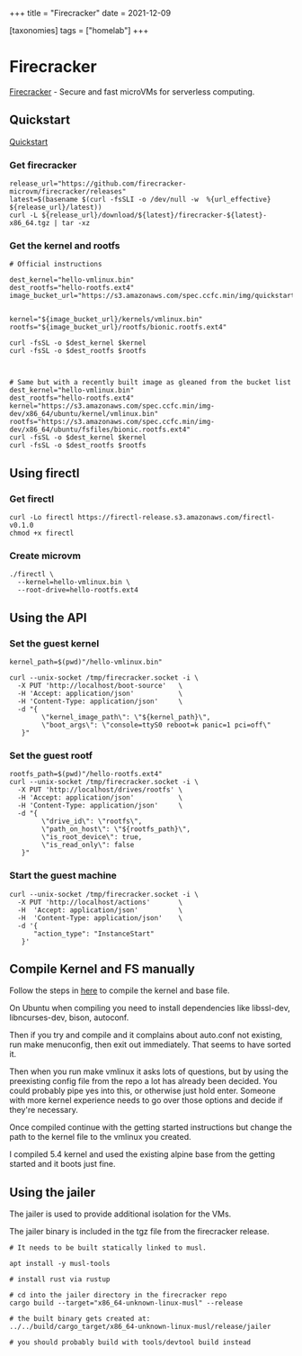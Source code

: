 +++
title = "Firecracker"
date = 2021-12-09

[taxonomies]
tags = ["homelab"]
+++

# Firecracker

[Firecracker](https://github.com/firecracker-microvm/firecracker) - Secure and fast microVMs for serverless computing.

## Quickstart

[Quickstart](https://github.com/firecracker-microvm/firecracker/blob/main/docs/getting-started.md)

### Get firecracker

```
release_url="https://github.com/firecracker-microvm/firecracker/releases"
latest=$(basename $(curl -fsSLI -o /dev/null -w  %{url_effective} ${release_url}/latest))
curl -L ${release_url}/download/${latest}/firecracker-${latest}-x86_64.tgz | tar -xz

```

### Get the kernel and rootfs

```
# Official instructions

dest_kernel="hello-vmlinux.bin"
dest_rootfs="hello-rootfs.ext4"
image_bucket_url="https://s3.amazonaws.com/spec.ccfc.min/img/quickstart_guide/x86_64"


kernel="${image_bucket_url}/kernels/vmlinux.bin"
rootfs="${image_bucket_url}/rootfs/bionic.rootfs.ext4"

curl -fsSL -o $dest_kernel $kernel
curl -fsSL -o $dest_rootfs $rootfs



# Same but with a recently built image as gleaned from the bucket list
dest_kernel="hello-vmlinux.bin"
dest_rootfs="hello-rootfs.ext4"
kernel="https://s3.amazonaws.com/spec.ccfc.min/img-dev/x86_64/ubuntu/kernel/vmlinux.bin"
rootfs="https://s3.amazonaws.com/spec.ccfc.min/img-dev/x86_64/ubuntu/fsfiles/bionic.rootfs.ext4"
curl -fsSL -o $dest_kernel $kernel
curl -fsSL -o $dest_rootfs $rootfs
```

## Using firectl

### Get firectl

```
curl -Lo firectl https://firectl-release.s3.amazonaws.com/firectl-v0.1.0
chmod +x firectl
```

### Create microvm

```
./firectl \
  --kernel=hello-vmlinux.bin \
  --root-drive=hello-rootfs.ext4
```

## Using the API

### Set the guest kernel

```
kernel_path=$(pwd)"/hello-vmlinux.bin"

curl --unix-socket /tmp/firecracker.socket -i \
  -X PUT 'http://localhost/boot-source'   \
  -H 'Accept: application/json'           \
  -H 'Content-Type: application/json'     \
  -d "{
        \"kernel_image_path\": \"${kernel_path}\",
        \"boot_args\": \"console=ttyS0 reboot=k panic=1 pci=off\"
   }"
```

### Set the guest rootf

```
rootfs_path=$(pwd)"/hello-rootfs.ext4"
curl --unix-socket /tmp/firecracker.socket -i \
  -X PUT 'http://localhost/drives/rootfs' \
  -H 'Accept: application/json'           \
  -H 'Content-Type: application/json'     \
  -d "{
        \"drive_id\": \"rootfs\",
        \"path_on_host\": \"${rootfs_path}\",
        \"is_root_device\": true,
        \"is_read_only\": false
   }"
```

### Start the guest machine

```
curl --unix-socket /tmp/firecracker.socket -i \
  -X PUT 'http://localhost/actions'       \
  -H  'Accept: application/json'          \
  -H  'Content-Type: application/json'    \
  -d '{
      "action_type": "InstanceStart"
   }'
```

## Compile Kernel and FS manually

Follow the steps in [here](https://github.com/firecracker-microvm/firecracker/blob/master/docs/rootfs-and-kernel-setup.md) to compile the kernel and base file. 

On Ubuntu when compiling you need to install dependencies like libssl-dev, libncurses-dev, bison, autoconf.

Then if you try and compile and it complains about auto.conf not existing, run make menuconfig, then exit out immediately. That seems to have sorted it.

Then when you run make vmlinux it asks lots of questions, but by using the preexisting config file from the repo a lot has already been decided. You could probably pipe yes into this, or otherwise just hold enter. Someone with more kernel experience needs to go over those options and decide if they're necessary. 

Once compiled continue with the getting started instructions but change the path to the kernel file to the vmlinux you created.

I compiled 5.4 kernel and used the existing alpine base from the getting started and it boots just fine.



## Using the jailer

The jailer is used to provide additional isolation for the VMs.

The jailer binary is included in the tgz file from the firecracker release.

```
# It needs to be built statically linked to musl.

apt install -y musl-tools

# install rust via rustup

# cd into the jailer directory in the firecracker repo
cargo build --target="x86_64-unknown-linux-musl" --release

# the built binary gets created at:
../../build/cargo_target/x86_64-unknown-linux-musl/release/jailer

# you should probably build with tools/devtool build instead
```

